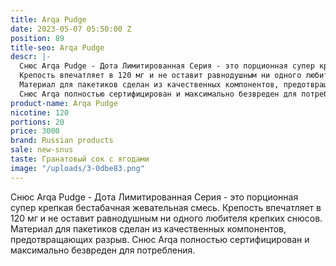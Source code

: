 ```yaml
---
title: Arqa Pudge
date: 2023-05-07 05:50:00 Z
position: 89
title-seo: Arqa Pudge
descr: |-
  Снюс Arqa Pudge - Дота Лимитированная Серия - это порционная супер крепкая бестабачная жевательная смесь.
  Крепость впечатляет в 120 мг и не оставит равнодушным ни одного любителя крепких снюсов.
  Материал для пакетиков сделан из качественных компонентов, предотвращающих разрыв.
  Снюс Arqa полностью сертифицирован и максимально безвреден для потребления.
product-name: Arqa Pudge
nicotine: 120
portions: 20
price: 3000
brand: Russian products
sale: new-snus
taste: Гранатовый сок с ягодами
image: "/uploads/3-0dbe83.png"
---
```


Снюс Arqa Pudge - Дота Лимитированная Серия - это порционная супер крепкая бестабачная жевательная смесь.
Крепость впечатляет в 120 мг и не оставит равнодушным ни одного любителя крепких снюсов.
Материал для пакетиков сделан из качественных компонентов, предотвращающих разрыв.
Снюс Arqa полностью сертифицирован и максимально безвреден для потребления.